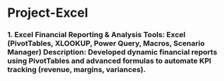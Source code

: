 # Project-Excel
### 1. Excel Financial Reporting &amp; Analysis   **Tools:** Excel (PivotTables, XLOOKUP, Power Query, Macros, Scenario Manager)   **Description:** Developed dynamic financial reports using PivotTables and advanced formulas to automate KPI tracking (revenue, margins, variances). 
